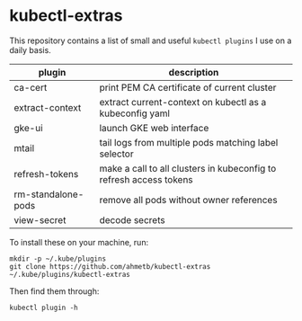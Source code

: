 # kubectl-extras

This repository contains a list of small and useful `kubectl plugins` I use
on a daily basis.

|        plugin       | description |
|---------------------|-------------|
| ca-cert             | print PEM CA certificate of current cluster |
| extract-context     | extract current-context on kubectl as a kubeconfig yaml|
| gke-ui              | launch GKE web interface |
| mtail               | tail logs from multiple pods matching label selector |
| refresh-tokens      | make a call to all clusters in kubeconfig to refresh access tokens |
| rm-standalone-pods  | remove all pods without owner references |
| view-secret         | decode secrets |

To install these on your machine, run:

    mkdir -p ~/.kube/plugins
    git clone https://github.com/ahmetb/kubectl-extras ~/.kube/plugins/kubectl-extras

Then find them through:

    kubectl plugin -h

